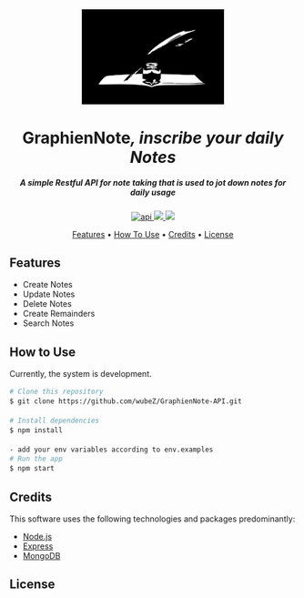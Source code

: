 <div align=center><img src="https://github.com/wubeZ/GraphienNote-API/blob/main/pictures/GraphienNote.svg" title="GraphienNote" **alt="GraphienNote" width="250" /></div> 
<div align= center><h1>GraphienNote<i>, inscribe your daily Notes</i></h1></div>

<h5 align="center">A simple Restful API for note taking that is used to jot down notes for daily usage</h5>
<p align="center">
  <a href="https://" target="_blank" alt="stat">
       <img src="https://img.shields.io/badge/api-underconstruction-yellowgreen.svg" alt="api">
  </a>
  <a href="https://saythanks.io/to/wubezeleke@gmail.com">
      <img src="https://img.shields.io/badge/SayThanks.io-%E2%98%BC-1EAEDB.svg">
  </a>
  <a href="https://www.paypal.me/">
    <img src="https://img.shields.io/badge/$-donate-ff69b4.svg?maxAge=2592000&amp;style=flat">
  </a>
 </p>

<p align="center">
  <a href="#features">Features</a> •
  <a href="#how-to-use">How To Use</a> •
  <a href="#credits">Credits</a> •
  <a href="#license">License</a>
</p>

## Features
* Create Notes
* Update Notes
* Delete Notes
* Create Remainders
* Search Notes

## How to Use
Currently, the system is development.
```bash
# Clone this repository
$ git clone https://github.com/wubeZ/GraphienNote-API.git

# Install dependencies
$ npm install

- add your env variables according to env.examples
# Run the app
$ npm start
```
## Credits
This software uses the following technologies and packages predominantly:

* [Node.js](https://nodejs.org/)
* [Express](https://expressjs.com/)
* [MongoDB](https://mongodb.com/)

## License
